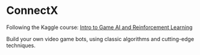 # ConnectX

Following the Kaggle course: [Intro to Game AI and Reinforcement Learning](https://www.kaggle.com/learn/intro-to-game-ai-and-reinforcement-learning)

Build your own video game bots, using classic algorithms and cutting-edge techniques.
